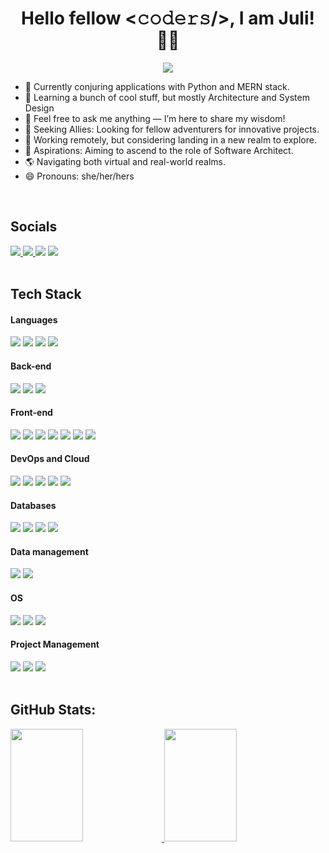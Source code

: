  <p align="center">
  <h1 align="center">Hello fellow <𝚌𝚘𝚍𝚎𝚛𝚜/>, I am Juli! 👋🏾</h1>
</p>

 <p align="center">
    <img src="https://readme-typing-svg.demolab.com/?lines=Full-Stack+Developer;Wizard+of+the+digital+realm!;Woman+who+loves+coding!&font=Rubik&center=true&width=440&height=45&color=9058FE&vCenter=true&pause=1000&size=30"/></a>
</p>

- 🔭 Currently conjuring applications with Python and MERN stack.
- 🌱 Learning a bunch of cool stuff, but mostly Architecture and System Design
- 💬 Feel free to ask me anything — I’m here to share my wisdom!
- 👯 Seeking Allies: Looking for fellow adventurers for innovative projects.
- 📍 Working remotely, but considering landing in a new realm to explore.
- 🎯 Aspirations: Aiming to ascend to the role of Software Architect.
- 🌎 Navigating both virtual and real-world realms.
- 😄 Pronouns: she/her/hers

<br>

## Socials

<div>   
  <a href="https://julianazacharias.github.io/" target="_blank"><img src="https://img.shields.io/badge/GitHub%20Pages-222222.svg?style=for-the-badge&logo=GitHub-Pages&logoColor=white">
  <a href="https://www.linkedin.com/in/juliana-z-a51a0111b/" target="_blank"><img src="https://img.shields.io/badge/-LinkedIn-%230077B5?style=for-the-badge&logo=linkedin&logoColor=white">
  <a href="https://julianazacharias.hashnode.dev/" target="_blank"><img src="https://img.shields.io/badge/Hashnode-2962FF?style=for-the-badge&logo=hashnode&logoColor=white"></a>
  <a href="https://hackernoon.com/u/julianazacharias" target="_blank"><img src="https://img.shields.io/badge/Hacker%20Noon-00FE00.svg?style=for-the-badge&logo=Hacker-Noon&logoColor=white"></a>
<div>

<br>
   
## Tech Stack

  <div> 
   <h4>Languages</h4>
   <div>   
    <a><img src="https://img.shields.io/badge/Python-3776AB.svg?style=for-the-badge&logo=Python&logoColor=white" target="_blank">
    <a><img src="https://img.shields.io/badge/JavaScript-F7DF1E.svg?style=for-the-badge&logo=JavaScript&logoColor=black" target="_blank">
    <a><img src="https://img.shields.io/badge/TypeScript-3178C6.svg?style=for-the-badge&logo=TypeScript&logoColor=white" target="_blank">
    <a><img src="https://img.shields.io/badge/C%20Sharp-239120.svg?style=for-the-badge&logo=C-Sharp&logoColor=white" target="_blank">
   </div>
   <h4>Back-end</h4>
   <div>   
    <a><img src="https://img.shields.io/badge/Flask-000000.svg?style=for-the-badge&logo=Flask&logoColor=white" target="_blank">
    <a><img src="https://img.shields.io/badge/FastAPI-009688.svg?style=for-the-badge&logo=FastAPI&logoColor=white">
    <a><img src="https://img.shields.io/badge/.NET-512BD4.svg?style=for-the-badge&logo=dotnet&logoColor=white" target="_blank">
<!--     <a><img src="https://img.shields.io/badge/Node.js-5FA04E.svg?style=for-the-badge&logo=nodedotjs&logoColor=white" target="_blank"> -->
   </div>
    <h4>Front-end</h4>
   <div>
    <a><img src="https://img.shields.io/badge/HTML5-E34F26.svg?style=for-the-badge&logo=HTML5&logoColor=white" target="_blank">
    <a><img src="https://img.shields.io/badge/CSS3-1572B6.svg?style=for-the-badge&logo=CSS3&logoColor=white" target="_blank">
    <a><img src="https://img.shields.io/badge/Sass-CC6699.svg?style=for-the-badge&logo=Sass&logoColor=white" target="_blank">    
    <a><img src="https://img.shields.io/badge/Bootstrap-7952B3.svg?style=for-the-badge&logo=Bootstrap&logoColor=white" target="_blank">
    <a><img src="https://img.shields.io/badge/Tailwind%20CSS-06B6D4.svg?style=for-the-badge&logo=Tailwind-CSS&logoColor=white">
    <a><img src="https://img.shields.io/badge/React-61DAFB.svg?style=for-the-badge&logo=React&logoColor=black" target="_blank">
<!--     <a><img src="https://img.shields.io/badge/Next.js-000000.svg?style=for-the-badge&logo=nextdotjs&logoColor=white"> -->
    <a><img src="https://img.shields.io/badge/Angular-DD0031.svg?style=for-the-badge&logo=Angular&logoColor=white" target="_blank">
   </div>
    <h4>DevOps and Cloud</h4>
   <div>
    <a><img src="https://img.shields.io/badge/Git-F05032.svg?style=for-the-badge&logo=Git&logoColor=white" target="_blank">
    <a><img src="https://img.shields.io/badge/GitLab-FC6D26.svg?style=for-the-badge&logo=GitLab&logoColor=white" target="_blank">
    <a><img src="https://img.shields.io/badge/Docker-2496ED.svg?style=for-the-badge&logo=Docker&logoColor=white" target="_blank">
    <a><img src="https://img.shields.io/badge/Kubernetes-326CE5.svg?style=for-the-badge&logo=Kubernetes&logoColor=white" target="_blank">
    <a><img src="https://img.shields.io/badge/Google%20Cloud-4285F4.svg?style=for-the-badge&logo=Google-Cloud&logoColor=white" target="_blank">
<!--     <a><img src="https://img.shields.io/badge/Amazon%20AWS-232F3E.svg?style=for-the-badge&logo=Amazon-AWS&logoColor=white" target="_blank"> -->
   </div>
    <h4>Databases</h4>
   <div>
    <a><img src="https://img.shields.io/badge/PostgreSQL-4169E1.svg?style=for-the-badge&logo=PostgreSQL&logoColor=white" target="_blank">
    <a><img src="https://img.shields.io/badge/Microsoft%20SQL%20Server-CC2927.svg?style=for-the-badge&logo=Microsoft-SQL-Server&logoColor=white" target="_blank">
    <a><img src="https://img.shields.io/badge/MongoDB-47A248.svg?style=for-the-badge&logo=MongoDB&logoColor=white"> 
     <a><img src="https://img.shields.io/badge/Redis-DC382D.svg?style=for-the-badge&logo=Redis&logoColor=white" target="_blank"> 
   </div>
    <h4>Data management</h4>
   <div>
    <a><img src="https://img.shields.io/badge/NumPy-013243.svg?style=for-the-badge&logo=NumPy&logoColor=white" target="_blank">
    <a><img src="https://img.shields.io/badge/pandas-150458.svg?style=for-the-badge&logo=pandas&logoColor=white" target="_blank">
   </div>
    <h4>OS</h4>
   <div>
    <a><img src="https://img.shields.io/badge/Ubuntu-E95420.svg?style=for-the-badge&logo=Ubuntu&logoColor=white" target="_blank">
    <a><img src="https://img.shields.io/badge/Linux-FCC624.svg?style=for-the-badge&logo=Linux&logoColor=black" target="_blank">
    <a><img src="https://img.shields.io/badge/Windows-0078D4.svg?style=for-the-badge&logo=Windows&logoColor=white" target="_blank">
   </div>
    <h4>Project Management</h4>
   <div>
     <a><img src="https://img.shields.io/badge/Jira-0052CC.svg?style=for-the-badge&logo=Jira&logoColor=white" target="_blank">
     <a><img src="https://img.shields.io/badge/Miro-050038.svg?style=for-the-badge&logo=Miro&logoColor=white">
     <a><img src="https://img.shields.io/badge/Trello-0052CC.svg?style=for-the-badge&logo=Trello&logoColor=white">
   </div>
   <div>
    
   </div>
  <div>

  <br>

## GitHub Stats:

<div align="rigth">
  <a href="https://github.com/julianazacharias">
  <img width="48%" height="180em" src="https://github-readme-stats.vercel.app/api?username=julianazacharias&hide=stars,prs,issues,contribs&theme=nightowl&include_all_commits=true&count_private=true"/>
  <img width="48%" height="180em" src="https://github-readme-stats.vercel.app/api/top-langs/?username=julianazacharias&layout=compact&&hide_progress=true&theme=nightowl"/>
</div>


